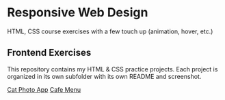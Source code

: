 # Responsive Web Design
HTML, CSS course exercises with a few touch up (animation, hover, etc.)

## Frontend Exercises

This repository contains my HTML & CSS practice projects. 
Each project is organized in its own subfolder with its own README and screenshot.

[Cat Photo App](https://josephvyse.github.io/frontend-exercises/01-cat-photo-app/)
[Cafe Menu](https://josephvyse.github.io/frontend-exercises/02-cafe-menu/)

